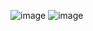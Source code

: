 ![image](https://github.com/Vector26/lifePath/assets/23053807/29020cff-8b3d-4a3f-bb9c-83cad97da632)
![image](https://github.com/Vector26/lifePath/assets/23053807/9a1e72c9-93db-48ff-af56-0e8c49ab1fa4)
